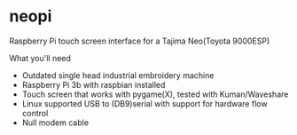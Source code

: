 # neopi
Raspberry Pi touch screen interface for a Tajima Neo(Toyota 9000ESP) 

What you'll need
* Outdated single head industrial embroidery machine
* Raspberry Pi 3b with raspbian installed
* Touch screen that works with pygame(X), tested with Kuman/Waveshare
* Linux supported USB to (DB9)serial with support for hardware flow control
* Null modem cable
